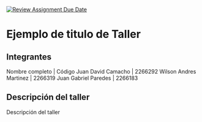 [![Review Assignment Due Date](https://classroom.github.com/assets/deadline-readme-button-22041afd0340ce965d47ae6ef1cefeee28c7c493a6346c4f15d667ab976d596c.svg)](https://classroom.github.com/a/kKWtV-CB)
# Ejemplo de titulo de Taller

## Integrantes

Nombre completo | Código
Juan David Camacho | 2266292
Wilson Andres Martinez | 2266319
Juan Gabriel Paredes | 2266183

## Descripción del taller

Descripción del taller
